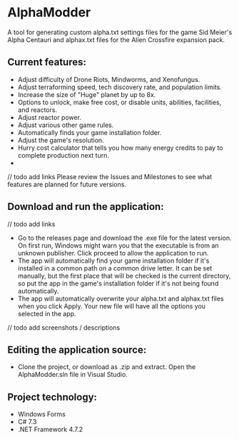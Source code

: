 # AlphaModder

A tool for generating custom alpha.txt settings files for the game Sid Meier's Alpha Centauri and alphax.txt files for the Alien Crossfire expansion pack.

## Current features:
* Adjust difficulty of Drone Riots, Mindworms, and Xenofungus.
* Adjust terraforming speed, tech discovery rate, and population limits.
* Increase the size of "Huge" planet by up to 8x.
* Options to unlock, make free cost, or disable units, abilities, facilities, and reactors.
* Adjust reactor power.
* Adjust various other game rules.
* Automatically finds your game installation folder.
* Adjust the game's resolution.
* Hurry cost calculator that tells you how many energy credits to pay to complete production next turn.
* 

// todo add links
Please review the Issues and Milestones to see what features are planned for future versions.

## Download and run the application:
// todo add links
* Go to the releases page and download the .exe file for the latest version.  On first run, Windows might warn you that the executable is from an unknown publisher.  Click proceed to allow the application to run.
* The app will automatically find your game installation folder if it's installed in a common path on a common drive letter.  It can be set manually, but the first place that will be checked is the current directory, so put the app in the game's installation folder if it's not being found automatically.
* The app will automatically overwrite your alpha.txt and alphax.txt files when you click Apply.  Your new file will have all the options you selected in the app.

// todo add screenshots / descriptions

## Editing the application source:
* Clone the project, or download as .zip and extract.  Open the AlphaModder.sln file in Visual Studio.  

## Project technology:
* Windows Forms
* C# 7.3
* .NET Framework 4.7.2
